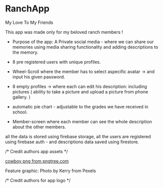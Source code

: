 # RanchApp
My Love To My Friends


This app was made only for my beloved ranch members !

- Purpose of the app:
A Private social media - where we can share our memories using media sharing functionality and adding descriptions to the memory. 

- 8 pre registered users with unique profiles.
- Wheel-Scroll where the member has to select aspecific avatar -> and input his given password.
- 8 empty profiles -> where each can edit his description: including pictures 
(
ability to take a picture and upload a picture from phone gallery. 
)
- automatic pie chart - adjustable to the grades we have received in school. 
- Member-screen where each member can see the whole description about the other members.

all the data is stored using firebase storage, 
all the users are registered using firebase auth - and descriptions data saved using firestore.

/* Credit authors app assets */

<a href='https://pngtree.com/so/cowboy'>cowboy png from pngtree.com</a>

Feature graphic: Photo by Kerry from Pexels

/* Credit authors for app logo */
